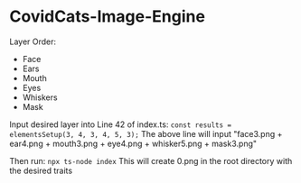 # CovidCats-Image-Engine

Layer Order:
- Face
- Ears
- Mouth
- Eyes
- Whiskers
- Mask

Input desired layer into Line 42 of index.ts: `const results = elementsSetup(3, 4, 3, 4, 5, 3);`
The above line will input "face3.png + ear4.png + mouth3.png + eye4.png + whisker5.png + mask3.png"

Then run: `npx ts-node index`
This will create 0.png in the root directory with the desired traits